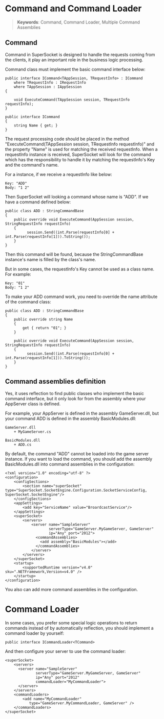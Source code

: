 # Command and Command Loader

> __Keywords__: Command, Command Loader, Multiple Command Assemblies

## Command
Command in SuperSocket is designed to handle the requests coming from the clients, it play an important role in the business logic processing.

Command class must implement the basic command interface below:

    public interface ICommand<TAppSession, TRequestInfo> : ICommand
        where TRequestInfo : IRequestInfo
        where TAppSession : IAppSession
    {

        void ExecuteCommand(TAppSession session, TRequestInfo requestInfo);
    }

    public interface ICommand
    {
        string Name { get; }
    }


The request processing code should be placed in the method "ExecuteCommand(TAppSession session, TRequestInfo requestInfo)" and the property "Name" is used for matching the received requestInfo. When a requestInfo instance is received, SuperSocket will look for the command which has the responsibility to handle it by matching the requestInfo's Key and the command's name.

For a instance, if we receive a requestInfo like below:

    Key: "ADD"
    Body: "1 2"

Then SuperSocket will looking a command whose name is "ADD". If we have a command defined below:

    public class ADD : StringCommandBase
    {
		public override void ExecuteCommand(AppSession session, StringRequestInfo requestInfo)
        {
              session.Send((int.Parse(requestInfo[0] + int.Parse(requestInfo[1])).ToString());
        }
    }

Then this command will be found, because the StringCommandBase instance's name is filled by the class's name.

But in some cases, the requestInfo's Key cannot be used as a class name. For example:

    Key: "01"
    Body: "1 2"

To make your ADD command work, you need to override the name attribute of the command class:

    public class ADD : StringCommandBase
    {
        public override string Name
        {
            get { return "01"; }
        }

		public override void ExecuteCommand(AppSession session, StringRequestInfo requestInfo)
        {
              session.Send((int.Parse(requestInfo[0] + int.Parse(requestInfo[1])).ToString());
        }
    }


## Command assemblies definition

Yes, it uses reflection to find public classes who implement the basic command interface, but it only look for from the assembly where your AppServer class is defined.

For example, your AppServer is defined in the assembly GameServer.dll, but your command ADD is defined in the assembly BasicModules.dll:

    GameServer.dll
    	+ MyGameServer.cs

>

    BasicModules.dll
    	+ ADD.cs

By default, the command "ADD" cannot be loaded into the game server instance. If you want to load the command, you should add the assembly BasicModules.dll into command assemblies in the configuration:

    <?xml version="1.0" encoding="utf-8" ?>
    <configuration>
	    <configSections>
	        <section name="superSocket" type="SuperSocket.SocketEngine.Configuration.SocketServiceConfig, SuperSocket.SocketEngine"/>
	    </configSections>
	    <appSettings>
	        <add key="ServiceName" value="BroardcastService"/>
	    </appSettings>
	    <superSocket>
	        <servers>
	            <server name="SampleServer"
	                    serverType="GameServer.MyGameServer, GameServer"
	                    ip="Any" port="2012">
	              <commandAssemblies>
	                <add assembly="BasicModules"></add>
	              </commandAssemblies>
	            </server>
	        </servers>
	    </superSocket>
	    <startup>
	        <supportedRuntime version="v4.0" sku=".NETFramework,Version=v4.0" />
	    </startup>
	</configuration>

You also can add more command assemblies in the configuration.

# Command Loader

In some cases, you prefer some special logic operations to return commands instead of by  automatically reflection, you should implement a command loader by yourself:

    public interface ICommandLoader<TCommand>

And then configure your server to use the command loader:

    <superSocket>
	    <servers>
	      <server name="SampleServer"
	              serverType="GameServer.MyGameServer, GameServer"
	              ip="Any" port="2012"
				  commandLoader="MyCommandLoader">
	      </server>
	    </servers>
	    <commandLoaders>
	        <add name="MyCommandLoader"
	           type="GameServer.MyCommandLoader, GameServer" />
	    </commandLoaders>
    </superSocket>
